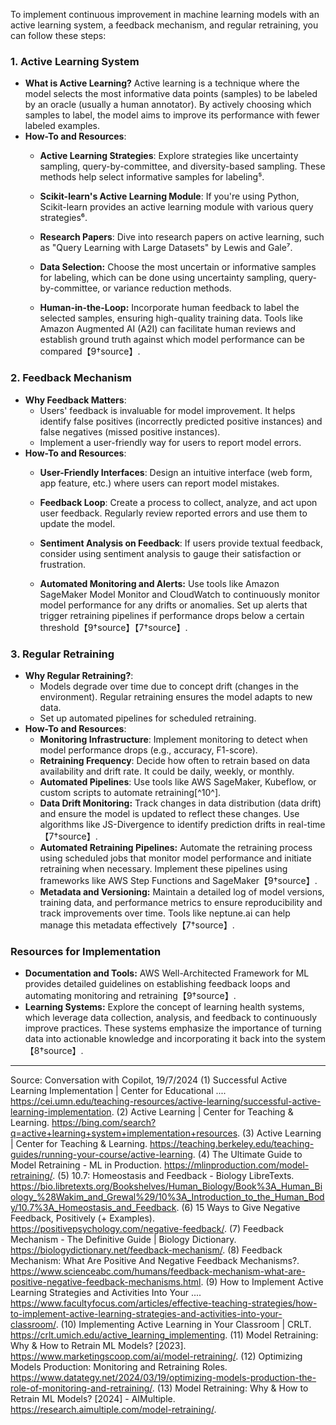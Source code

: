 To implement continuous improvement in machine learning models with an active learning system, a feedback mechanism, and regular retraining, you can follow these steps:

### 1. Active Learning System
- **What is Active Learning?** Active learning is a technique where the model selects the most informative data points (samples) to be labeled by an oracle (usually a human annotator). By actively choosing which samples to label, the model aims to improve its performance with fewer labeled examples.
- **How-To and Resources**:
    - **Active Learning Strategies**: Explore strategies like uncertainty sampling, query-by-committee, and diversity-based sampling. These methods help select informative samples for labeling⁵.
    - **Scikit-learn's Active Learning Module**: If you're using Python, Scikit-learn provides an active learning module with various query strategies⁶.
    - **Research Papers**: Dive into research papers on active learning, such as "Query Learning with Large Datasets" by Lewis and Gale⁷.

    - **Data Selection:** Choose the most uncertain or informative samples for labeling, which can be done using uncertainty sampling, query-by-committee, or variance reduction methods.
    - **Human-in-the-Loop:** Incorporate human feedback to label the selected samples, ensuring high-quality training data. Tools like Amazon Augmented AI (A2I) can facilitate human reviews and establish ground truth against which model performance can be compared【9†source】.

### 2. Feedback Mechanism
   - **Why Feedback Matters**:
     - Users' feedback is invaluable for model improvement. It helps identify false positives (incorrectly predicted positive instances) and false negatives (missed positive instances).
     - Implement a user-friendly way for users to report model errors.
   - **How-To and Resources**:
     - **User-Friendly Interfaces**: Design an intuitive interface (web form, app feature, etc.) where users can report model mistakes.
     - **Feedback Loop**: Create a process to collect, analyze, and act upon user feedback. Regularly review reported errors and use them to update the model.
     - **Sentiment Analysis on Feedback**: If users provide textual feedback, consider using sentiment analysis to gauge their satisfaction or frustration.

     - **Automated Monitoring and Alerts:** Use tools like Amazon SageMaker Model Monitor and CloudWatch to continuously monitor model performance for any drifts or anomalies. Set up alerts that trigger retraining pipelines if performance drops below a certain threshold【9†source】【7†source】.

### 3. Regular Retraining
- **Why Regular Retraining?**:
     - Models degrade over time due to concept drift (changes in the environment). Regular retraining ensures the model adapts to new data.
     - Set up automated pipelines for scheduled retraining.
- **How-To and Resources**:
    - **Monitoring Infrastructure**: Implement monitoring to detect when model performance drops (e.g., accuracy, F1-score).
    - **Retraining Frequency**: Decide how often to retrain based on data availability and drift rate. It could be daily, weekly, or monthly.
    - **Automated Pipelines**: Use tools like AWS SageMaker, Kubeflow, or custom scripts to automate retraining[^10^].
    - **Data Drift Monitoring:** Track changes in data distribution (data drift) and ensure the model is updated to reflect these changes. Use algorithms like JS-Divergence to identify prediction drifts in real-time【7†source】.
    - **Automated Retraining Pipelines:** Automate the retraining process using scheduled jobs that monitor model performance and initiate retraining when necessary. Implement these pipelines using frameworks like AWS Step Functions and SageMaker【9†source】.
    - **Metadata and Versioning:** Maintain a detailed log of model versions, training data, and performance metrics to ensure reproducibility and track improvements over time. Tools like neptune.ai can help manage this metadata effectively【7†source】.

### Resources for Implementation
- **Documentation and Tools:** AWS Well-Architected Framework for ML provides detailed guidelines on establishing feedback loops and automating monitoring and retraining【9†source】.
- **Learning Systems:** Explore the concept of learning health systems, which leverage data collection, analysis, and feedback to continuously improve practices. These systems emphasize the importance of turning data into actionable knowledge and incorporating it back into the system【8†source】.
 
---


Source: Conversation with Copilot, 19/7/2024
(1) Successful Active Learning Implementation | Center for Educational .... https://cei.umn.edu/teaching-resources/active-learning/successful-active-learning-implementation.
(2) Active Learning | Center for Teaching & Learning. https://bing.com/search?q=active+learning+system+implementation+resources.
(3) Active Learning | Center for Teaching & Learning. https://teaching.berkeley.edu/teaching-guides/running-your-course/active-learning.
(4) The Ultimate Guide to Model Retraining - ML in Production. https://mlinproduction.com/model-retraining/.
(5) 10.7: Homeostasis and Feedback - Biology LibreTexts. https://bio.libretexts.org/Bookshelves/Human_Biology/Book%3A_Human_Biology_%28Wakim_and_Grewal%29/10%3A_Introduction_to_the_Human_Body/10.7%3A_Homeostasis_and_Feedback.
(6) 15 Ways to Give Negative Feedback, Positively (+ Examples). https://positivepsychology.com/negative-feedback/.
(7) Feedback Mechanism - The Definitive Guide | Biology Dictionary. https://biologydictionary.net/feedback-mechanism/.
(8) Feedback Mechanism: What Are Positive And Negative Feedback Mechanisms?. https://www.scienceabc.com/humans/feedback-mechanism-what-are-positive-negative-feedback-mechanisms.html.
(9) How to Implement Active Learning Strategies and Activities Into Your .... https://www.facultyfocus.com/articles/effective-teaching-strategies/how-to-implement-active-learning-strategies-and-activities-into-your-classroom/.
(10) Implementing Active Learning in Your Classroom | CRLT. https://crlt.umich.edu/active_learning_implementing.
(11) Model Retraining: Why & How to Retrain ML Models? [2023]. https://www.marketingscoop.com/ai/model-retraining/.
(12) Optimizing Models Production: Monitoring and Retraining Roles. https://www.datategy.net/2024/03/19/optimizing-models-production-the-role-of-monitoring-and-retraining/.
(13) Model Retraining: Why & How to Retrain ML Models? [2024] - AIMultiple. https://research.aimultiple.com/model-retraining/.